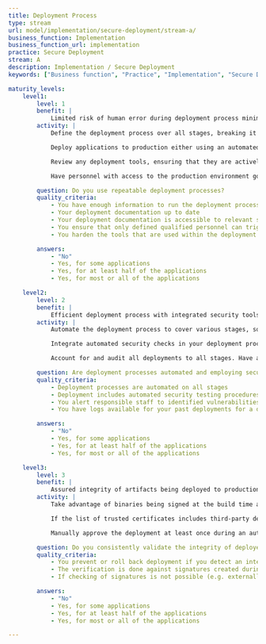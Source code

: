```yaml
---
title: Deployment Process
type: stream
url: model/implementation/secure-deployment/stream-a/
business_function: Implementation
business_function_url: implementation
practice: Secure Deployment
stream: A
description: Implementation / Secure Deployment
keywords: ["Business function", "Practice", "Implementation", "Secure Deployment"]

maturity_levels:
    level1:
        level: 1
        benefit: |
            Limited risk of human error during deployment process minimizing security issues
        activity: |
            Define the deployment process over all stages, breaking it down into a set of clear instructions to either be followed by a person or an automated tooling. The deployment process definition should describe the whole process end-to-end so that it can be consistently followed each time to produce the same result. The definition is stored centrally and accessible to all relevant personnel. Do not store or distribute multiple copies, some of which may become outdated.

            Deploy applications to production either using an automated process, or manually by personnel other than the developers. Ensure that developers do not need direct access to the production environment for application deployment.

            Review any deployment tools, ensuring that they are actively maintained by vendors and up to date with security patches. Harden each tool’s configuration so that it is aligned with vendor guidelines and industry best practices. Given that most of these tools require access to the production environment, their security is extremely critical. Ensure the integrity of the tools themselves and the workflows they follow, and configure access rules to these tools according to the least privilege principle.

            Have personnel with access to the production environment go through at least a minimum level of training or certification to ensure their competency in this matter.

        question: Do you use repeatable deployment processes?
        quality_criteria:
            - You have enough information to run the deployment processes
            - Your deployment documentation up to date
            - Your deployment documentation is accessible to relevant stakeholders
            - You ensure that only defined qualified personnel can trigger a deployment
            - You harden the tools that are used within the deployment process

        answers:
            - "No"
            - Yes, for some applications
            - Yes, for at least half of the applications
            - Yes, for most or all of the applications

    level2:
        level: 2
        benefit: |
            Efficient deployment process with integrated security tools
        activity: |
            Automate the deployment process to cover various stages, so that no manual configuration steps are needed and the risk of isolated human errors is eliminated. Ensure and verify that the deployment is consistent over all stages.

            Integrate automated security checks in your deployment process, e.g. using Dynamic Analysis Security Testing (DAST) and vulnerability scanning tools. Also, verify the integrity of the deployed artefacts where this makes sense. Log the results from these tests centrally and take any necessary actions. Ensure that in case any defects are detected, relevant personnel is notified automaticaly. In case any issues exceeding predefined criticality are identified, stop or reverse the deployment  either automatically, or introduce a separate manual approval workflow so that this decision is recorded, containing an explanation for the exception.

            Account for and audit all deployments to all stages. Have a system in place to record each deployment, including information about who conducted it, the software version that was deployed, and any relevant variables specific to the deploy.

        question: Are deployment processes automated and employing security checks?
        quality_criteria:
            - Deployment processes are automated on all stages
            - Deployment includes automated security testing procedures
            - You alert responsible staff to identified vulnerabilities
            - You have logs available for your past deployments for a defined period of time

        answers:
            - "No"
            - Yes, for some applications
            - Yes, for at least half of the applications
            - Yes, for most or all of the applications

    level3:
        level: 3
        benefit: |
            Assured integrity of artifacts being deployed to production
        activity: |
            Take advantage of binaries being signed at the build time and include automatic verification of the integrity of software being deployed by checking their signatures against trusted certificates. This may include binaries developed and built in-house, as well as third-party artifacts. Do not deploy artifacts if their signatures cannot be verified, including those with invalid or expired certificates.

            If the list of trusted certificates includes third-party developers, check them periodically, and keep them in line with the organization’s wider governance surrounding trusted third-party suppliers.

            Manually approve the deployment at least once during an automated deployment. Whenever a human check is significantly more accurate than an automated one during the deployment process, go for this option.

        question: Do you consistently validate the integrity of deployed artifacts?
        quality_criteria:
            - You prevent or roll back deployment if you detect an integrity breach
            - The verification is done against signatures created during the build time
            - If checking of signatures is not possible (e.g. externally build software), you introduce compensating measures

        answers:
            - "No"
            - Yes, for some applications
            - Yes, for at least half of the applications
            - Yes, for most or all of the applications

---
```

